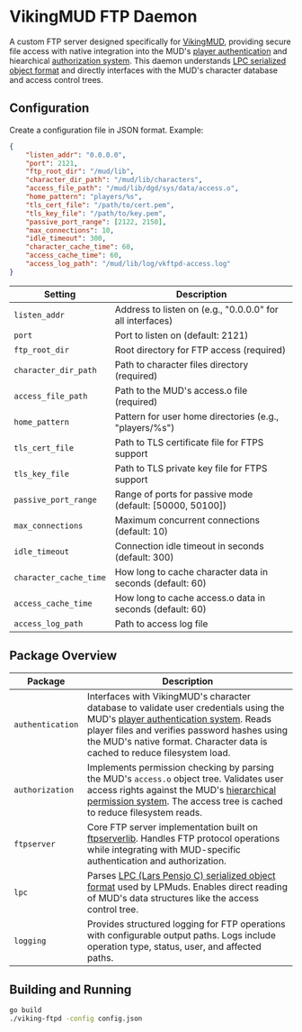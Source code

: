 # VikingMUD FTP Daemon

A custom FTP server designed specifically for [VikingMUD](https://www.vikingmud.org), providing secure file access with native integration into the MUD's [player authentication](docs/player_authentication.md) and hiearchical [authorization system](docs/viking_access_tree.md). This daemon understands [LPC serialized object format](https://github.com/mmcdole/viking-ftpd/blob/main/docs/lpc_object_format.md) and directly interfaces with the MUD's character database and access control trees.

## Configuration

Create a configuration file in JSON format. Example:

```json
{
    "listen_addr": "0.0.0.0",
    "port": 2121,
    "ftp_root_dir": "/mud/lib",
    "character_dir_path": "/mud/lib/characters",
    "access_file_path": "/mud/lib/dgd/sys/data/access.o",
    "home_pattern": "players/%s",
    "tls_cert_file": "/path/to/cert.pem",
    "tls_key_file": "/path/to/key.pem",
    "passive_port_range": [2122, 2150],
    "max_connections": 10,
    "idle_timeout": 300,
    "character_cache_time": 60,
    "access_cache_time": 60,
    "access_log_path": "/mud/lib/log/vkftpd-access.log"
}
```

| Setting | Description |
|---------|-------------|
| `listen_addr` | Address to listen on (e.g., "0.0.0.0" for all interfaces) |
| `port` | Port to listen on (default: 2121) |
| `ftp_root_dir` | Root directory for FTP access (required) |
| `character_dir_path` | Path to character files directory (required) |
| `access_file_path` | Path to the MUD's access.o file (required) |
| `home_pattern` | Pattern for user home directories (e.g., "players/%s") |
| `tls_cert_file` | Path to TLS certificate file for FTPS support |
| `tls_key_file` | Path to TLS private key file for FTPS support |
| `passive_port_range` | Range of ports for passive mode (default: [50000, 50100]) |
| `max_connections` | Maximum concurrent connections (default: 10) |
| `idle_timeout` | Connection idle timeout in seconds (default: 300) |
| `character_cache_time` | How long to cache character data in seconds (default: 60) |
| `access_cache_time` | How long to cache access.o data in seconds (default: 60) |
| `access_log_path` | Path to access log file |

## Package Overview

| Package | Description |
|---------|------------|
| `authentication` | Interfaces with VikingMUD's character database to validate user credentials using the MUD's [player authentication system](docs/player_authentication.md). Reads player files and verifies password hashes using the MUD's native format. Character data is cached to reduce filesystem load. |
| `authorization` | Implements permission checking by parsing the MUD's `access.o` object tree. Validates user access rights against the MUD's [hierarchical permission system](docs/viking_access_tree.md). The access tree is cached to reduce filesystem reads. |
| `ftpserver` | Core FTP server implementation built on [ftpserverlib](https://github.com/fclairamb/ftpserverlib). Handles FTP protocol operations while integrating with MUD-specific authentication and authorization. |
| `lpc` | Parses [LPC (Lars Pensjo C) serialized object format](https://github.com/mmcdole/viking-ftpd/blob/main/docs/lpc_object_format.md) used by LPMuds. Enables direct reading of MUD's data structures like the access control tree. |
| `logging` | Provides structured logging for FTP operations with configurable output paths. Logs include operation type, status, user, and affected paths. |

## Building and Running

```bash
go build
./viking-ftpd -config config.json

``` 
